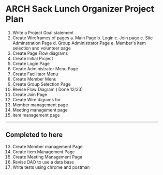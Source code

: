 # ARCH Sack Lunch Organizer Project Plan
1. Write a Project Goal statement
2. Create Wireframes of pages
  a. Main Page
  b. Login
  c. Join page
  c. Site Adminstration Page
  d. Group Administrator Page
  e. Member's item selection and volunteer page
3. Create Page Flow diagrams
4. Create Initial Project
5. Create Login Page
6. Create Administrator Menu Page
7. Create Facilitaor Menu
8. Create Member Menu
9. Create Group Selection Page  
10.  Revise Flow Diagram ( Done 12/23)
11. Create Join Page
12. Create Wire digrams for
  1. Member management page
  2. Meeting management page
  3. item management page
---
Completed to here
---
13. Create  Member management Page
14. Create Item Management Page
15. Create Meeting Management Page
16. Revise DAO to use a data base
17. Write tests using chrome and postman
